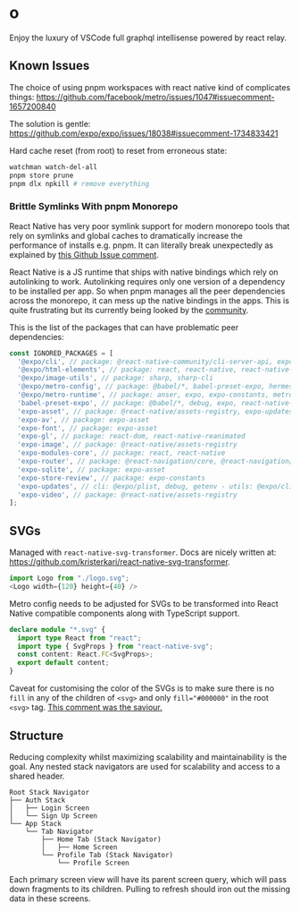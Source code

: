 # o

Enjoy the luxury of VSCode full graphql intellisense powered by react relay.

## Known Issues

The choice of using pnpm workspaces with react native kind of complicates things: https://github.com/facebook/metro/issues/1047#issuecomment-1657200840

The solution is gentle: https://github.com/expo/expo/issues/18038#issuecomment-1734833421

Hard cache reset (from root) to reset from erroneous state:

```bash
watchman watch-del-all
pnpm store prune
pnpm dlx npkill # remove everything
```

### Brittle Symlinks With pnpm Monorepo

React Native has very poor symlink support for modern monorepo tools that rely on symlinks and
global caches to dramatically increase the performance of installs e.g. pnpm. It can literally
break unexpectedly as explained by [this Github Issue comment](https://github.com/pnpm/pnpm/issues/4286#issuecomment-2233017605).

React Native is a JS runtime that ships with native bindings which rely on autolinking to work. Autolinking requires
only one version of a dependency to be installed per app. So when pnpm manages all the peer dependencies across the monorepo,
it can mess up the native bindings in the apps. This is quite frustrating but its currently being looked by the [community](https://github.com/pnpm/pnpm/issues/4286#issuecomment-2233017605).

This is the list of the packages that can have problematic peer dependencies:

```js
const IGNORED_PACKAGES = [
  '@expo/cli', // package: @react-native-community/cli-server-api, expo-modules-autolinking, expo-router, express, metro-*, webpack, webpack-dev-server
  '@expo/html-elements', // package: react, react-native, react-native-web
  '@expo/image-utils', // package: sharp, sharp-cli
  '@expo/metro-config', // package: @babel/*, babel-preset-expo, hermes-parser, metro, metro-*
  '@expo/metro-runtime', // package: anser, expo, expo-constants, metro-runtime, pretty-format, react, react-dom, react-native-web, react-refresh, stacktrace-parser
  'babel-preset-expo', // package: @babel/*, debug, expo, react-native-reanimated, resolve-from
  'expo-asset', // package: @react-native/assets-registry, expo-updates (types only)
  'expo-av', // package: expo-asset
  'expo-font', // package: expo-asset
  'expo-gl', // package: react-dom, react-native-reanimated
  'expo-image', // package: @react-native/assets-registry
  'expo-modules-core', // package: react, react-native
  'expo-router', // package: @react-navigation/core, @react-navigation/routers, debug, escape-string-regexp, expect, expo-font, fast-deep-equal, nanoid, react, react-dom, react-native, react-native-web
  'expo-sqlite', // package: expo-asset
  'expo-store-review', // package: expo-constants
  'expo-updates', // cli: @expo/plist, debug, getenv - utils: @expo/cli, @expo/metro-config, metro
  'expo-video', // package: @react-native/assets-registry
];
```

## SVGs

Managed with `react-native-svg-transformer`. Docs are nicely written at: https://github.com/kristerkari/react-native-svg-transformer.

```js
import Logo from "./logo.svg";
<Logo width={120} height={40} />
```

Metro config needs to be adjusted for SVGs to be transformed into React Native compatible components along with TypeScript support.

```ts
declare module "*.svg" {
  import type React from "react";
  import type { SvgProps } from "react-native-svg";
  const content: React.FC<SvgProps>;
  export default content;
}
```

Caveat for customising the color of the SVGs is to make sure there is no `fill` in any of the children of `<svg>` and only `fill="#000000"` in the root `<svg>` tag. [This comment was the saviour.](https://github.com/kristerkari/react-native-svg-transformer/issues/105#issuecomment-775891947)

## Structure

Reducing complexity whilst maximizing scalability and maintainability is the goal. Any nested stack navigators are used for scalability and access to a shared header.

```plaintext
Root Stack Navigator
├── Auth Stack
│   ├── Login Screen
│   └── Sign Up Screen
└── App Stack
    └── Tab Navigator
        ├── Home Tab (Stack Navigator)
        │   ├── Home Screen
        └── Profile Tab (Stack Navigator)
            └── Profile Screen
```

Each primary screen view will have its parent screen query, which will pass down fragments to its children. Pulling to refresh should iron out the missing data in these screens.